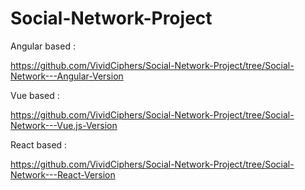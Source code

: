 # Social-Network-Project

Angular based :

https://github.com/VividCiphers/Social-Network-Project/tree/Social-Network---Angular-Version

Vue based :

https://github.com/VividCiphers/Social-Network-Project/tree/Social-Network---Vue.js-Version

React based :

https://github.com/VividCiphers/Social-Network-Project/tree/Social-Network---React-Version

